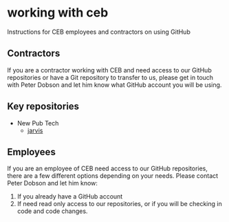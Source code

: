 # working with ceb
Instructions for CEB employees and contractors on using GitHub

## Contractors
If you are a contractor working with CEB and need access to our GitHub repositories or have a Git repository to transfer to us, please get in touch with Peter Dobson and let him know what GitHub account you will be using.

## Key repositories
* New Pub Tech
  * [jarvis](https://github.com/cebucla/jarvis)

## Employees
If you are an employee of CEB need access to our GitHub repositories, there are a few different options depending on your needs.  Please contact Peter Dobson and let him know:
  1. If you already have a GitHub account
  2. If need read only access to our repositories, or if you will be checking in code and code changes.
